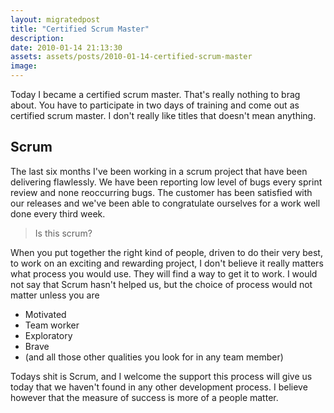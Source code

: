 ```yaml
---
layout: migratedpost
title: "Certified Scrum Master"
description:
date: 2010-01-14 21:13:30
assets: assets/posts/2010-01-14-certified-scrum-master
image: 
---
```


Today I became a certified scrum master. That's really nothing to brag about. You have to participate in two days of training and come out as certified scrum master. I don't really like titles that doesn't mean anything.
<h2>Scrum</h2>
The last six months I've been working in a scrum project that have been delivering flawlessly. We have been reporting low level of bugs every sprint review and none reoccurring bugs. The customer has been satisfied with our releases and we've been able to congratulate ourselves for a work well done every third week.
<blockquote>Is this scrum?</blockquote>
When you put together the right kind of people, driven to do their very best, to work on an exciting and rewarding project, I don't believe it really matters what process you would use. They will find a way to get it to work. I would not say that Scrum hasn't helped us, but the choice of process would not matter unless you are
<ul>
 <li>Motivated</li>
 <li>Team worker</li>
 <li>Exploratory</li>
 <li>Brave</li>
 <li>(and all those other qualities you look for in any team member)</li>
</ul>
Todays shit is Scrum, and I welcome the support this process will give us today that we haven't found in any other development process. I believe however that the measure of success is more of a people matter.
